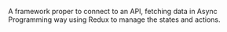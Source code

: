 A framework proper to connect to an API, fetching data in Async Programming way using Redux to manage the states and actions.
